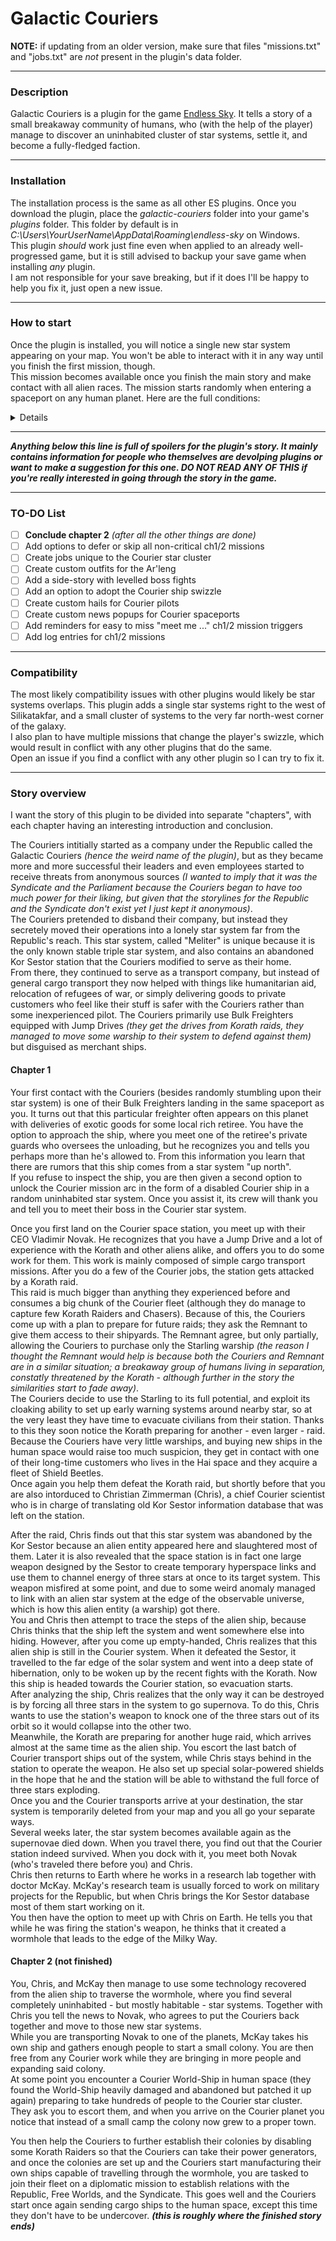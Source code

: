 # Galactic Couriers  
**NOTE:** if updating from an older version, make sure that files "missions.txt" and "jobs.txt" are *not* present in the plugin's data folder.
___  
### Description  
Galactic Couriers is a plugin for the game [Endless Sky](https://github.com/endless-sky/endless-sky). It tells a story of a small breakaway community of humans, who (with the help of the player) manage to discover an uninhabited cluster of star systems, settle it, and become a fully-fledged faction.
___
### Installation  
The installation process is the same as all other ES plugins. Once you download the plugin, place the *galactic-couriers* folder into your game's *plugins* folder. This folder by default is in *C:\Users\YourUserName\AppData\Roaming\endless-sky* on Windows.  
This plugin *should* work just fine even when applied to an already well-progressed game, but it is still advised to backup your save game when installing *any* plugin.  
I am not responsible for your save breaking, but if it does I'll be happy to help you fix it, just open a new issue.  
___  
### How to start  
Once the plugin is installed, you will notice a single new star system appearing on your map. You won't be able to interact with it in any way until you finish the first mission, though.  
This mission becomes available once you finish the main story and make contact with all alien races. The mission starts randomly when entering a spaceport on any human planet. Here are the full conditions:  
<details>

	source
		government "Free Worlds" "Republic" "Syndicate"
	to offer
		has "First Contact: Hai: offered"
		has "First Contact: Remnant: offered"
		has "First Contact: Wanderer: offered"
		has "Coalition: First Contact: offered"
		has "main plot completed"
		random >= 75

</details>  

___  
***Anything below this line is full of spoilers for the plugin's story. It mainly contains information for people who themselves are devolping plugins or want to make a suggestion for this one. DO NOT READ ANY OF THIS if you're really interested in going through the story in the game.***
___  
### TO-DO List  
- [ ] **Conclude chapter 2** *(after all the other things are done)*
- [ ] Add options to defer or skip all non-critical ch1/2 missions
- [ ] Create jobs unique to the Courier star cluster
- [ ] Create custom outfits for the Ar'leng
- [ ] Add a side-story with levelled boss fights
- [ ] Add an option to adopt the Courier ship swizzle
- [ ] Create custom hails for Courier pilots
- [ ] Create custom news popups for Courier spaceports
- [ ] Add reminders for easy to miss "meet me ..." ch1/2 mission triggers
- [ ] Add log entries for ch1/2 missions

___  
### Compatibility  
The most likely compatibility issues with other plugins would likely be star systems overlaps. This plugin adds a single star systems right to the west of Silikatakfar, and a small cluster of systems to the very far north-west corner of the galaxy.  
I also plan to have multiple missions that change the player's swizzle, which would result in conflict with any other plugins that do the same.  
Open an issue if you find a conflict with any other plugin so I can try to fix it.
___
### Story overview  

I want the story of this plugin to be divided into separate "chapters", with each chapter having an interesting introduction and conclusion.  

The Couriers intitially started as a company under the Republic called the Galactic Couriers *(hence the weird name of the plugin)*, but as they became more and more successful their leaders and even employees started to receive threats from anonymous sources *(I wanted to imply that it was the Syndicate and the Parliament because the Couriers began to have too much power for their liking, but given that the storylines for the Republic and the Syndicate don't exist yet I just kept it anonymous)*.  
The Couriers pretended to disband their company, but instead they secretely moved their operations into a lonely star system far from the Republic's reach. This star system, called "Meliter" is unique because it is the only known stable triple star system, and also contains an abandoned Kor Sestor station that the Couriers modified to serve as their home.  
From there, they continued to serve as a transport company, but instead of general cargo transport they now helped with things like humanitarian aid, relocation of refugees of war, or simply delivering goods to private customers who feel like their stuff is safer with the Couriers rather than some inexperienced pilot. The Couriers primarily use Bulk Freighters equipped with Jump Drives *(they get the drives from Korath raids, they managed to move some warship to their system to defend against them)* but disguised as merchant ships.  

#### Chapter 1  

Your first contact with the Couriers (besides randomly stumbling upon their star system) is one of their Bulk Freighters landing in the same spaceport as you. It turns out that this particular freighter often appears on this planet with deliveries of exotic goods for some local rich retiree. You have the option to approach the ship, where you meet one of the retiree's private guards who oversees the unloading, but he recognizes you and tells you perhaps more than he's allowed to. From this information you learn that there are rumors that this ship comes from a star system "up north".  
If you refuse to inspect the ship, you are then given a second option to unlock the Courier mission arc in the form of a disabled Courier ship in a random uninhabited star system. Once you assist it, its crew will thank you and tell you to meet their boss in the Courier star system.  

Once you first land on the Courier space station, you meet up with their CEO Vladimir Novak. He recognizes that you have a Jump Drive and a lot of experience with the Korath and other aliens alike, and offers you to do some work for them. This work is mainly composed of simple cargo transport missions. After you do a few of the Courier jobs, the station gets attacked by a Korath raid.  
This raid is much bigger than anything they experienced before and consumes a big chunk of the Courier fleet (although they do manage to capture few Korath Raiders and Chasers). Because of this, the Couriers come up with a plan to prepare for future raids; they ask the Remnant to give them access to their shipyards. The Remnant agree, but only partially, allowing the Couriers to purchase only the Starling warship *(the reason I thought the Remnant would help is because both the Couriers and Remnant are in a similar situation; a breakaway group of humans living in separation, constatly threatened by the Korath - although further in the story the similarities start to fade away)*.  
The Couriers decide to use the Starling to its full potential, and exploit its cloaking ability to set up early warning systems around nearby star, so at the very least they have time to evacuate civilians from their station. Thanks to this they soon notice the Korath preparing for another - even larger - raid. Because the Couriers have very little warships, and buying new ships in the human space would raise too much suspicion, they get in contact with one of their long-time customers who lives in the Hai space and they acquire a fleet of Shield Beetles.  
Once again you help them defeat the Korath raid, but shortly before that you are also intorduced to Christian Zimmerman (Chris), a chief Courier scientist who is in charge of translating old Kor Sestor information database that was left on the station.

After the raid, Chris finds out that this star system was abandoned by the Kor Sestor because an alien entity appeared here and slaughtered most of them. Later it is also revealed that the space station is in fact one large weapon designed by the Sestor to create temporary hyperspace links and use them to channel energy of three stars at once to its target system. This weapon misfired at some point, and due to some weird anomaly managed to link with an alien star system at the edge of the observable universe, which is how this alien entity (a warship) got there.  
You and Chris then attempt to trace the steps of the alien ship, because Chris thinks that the ship left the system and went somewhere else into hiding. However, after you come up empty-handed, Chris realizes that this alien ship is still in the Courier system. When it defeated the Sestor, it travelled to the far edge of the solar system and went into a deep state of hibernation, only to be woken up by the recent fights with the Korath. Now this ship is headed towards the Courier station, so evacuation starts.  
After analyzing the ship, Chris realizes that the only way it can be destroyed is by forcing all three stars in the system to go supernova. To do this, Chris wants to use the station's weapon to knock one of the three stars out of its orbit so it would collapse into the other two.  
Meanwhile, the Korath are preparing for another huge raid, which arrives almost at the same time as the alien ship. You escort the last batch of Courier transport ships out of the system, while Chris stays behind in the station to operate the weapon. He also set up special solar-powered shields in the hope that he and the station will be able to withstand the full force of three stars exploding.  
Once you and the Courier transports arrive at your destination, the star system is temporarily deleted from your map and you all go your separate ways.  
Several weeks later, the star system becomes available again as the supernovae died down. When you travel there, you find out that the Courier station indeed survived. When you dock with it, you meet both Novak (who's traveled there before you) and Chris.  
Chris then returns to Earth where he works in a research lab together with doctor McKay. McKay's research team is usually forced to work on military projects for the Republic, but when Chris brings the Kor Sestor database most of them start working on it.  
You then have the option to meet up with Chris on Earth. He tells you that while he was firing the station's weapon, he thinks that it created a wormhole that leads to the edge of the Milky Way.  

#### Chapter 2 (not finished)

You, Chris, and McKay then manage to use some technology recovered from the alien ship to traverse the wormhole, where you find several completely uninhabited - but mostly habitable - star systems. Together with Chris you tell the news to Novak, who agrees to put the Couriers back together and move to those new star systems.  
While you are transporting Novak to one of the planets, McKay takes his own ship and gathers enough people to start a small colony. You are then free from any Courier work while they are bringing in more people and expanding said colony.  
At some point you encounter a Courier World-Ship in human space (they found the World-Ship heavily damaged and abandoned but patched it up again) preparing to take hundreds of people to the Courier star cluster.  
They ask you to escort them, and when you arrive on the Courier planet you notice that instead of a small camp the colony now grew to a proper town.  

You then help the Couriers to further establish their colonies by disabling some Korath Raiders so that the Couriers can take their power generators, and once the colonies are set up and the Couriers start manufacturing their own ships capable of travelling through the wormhole, you are tasked to join their fleet on a diplomatic mission to establish relations with the Republic, Free Worlds, and the Syndicate. This goes well and the Couriers start once again sending cargo ships to the human space, except this time they don't have to be undercover. ***(this is roughly where the finished story ends)*** 
